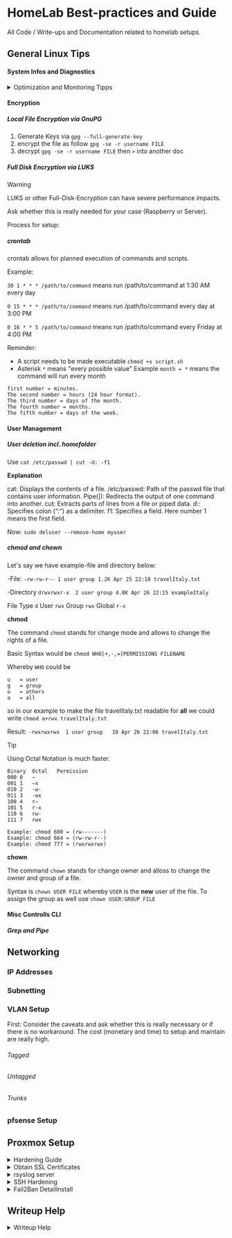 # HomeLab Best-practices and Guide
All Code / Write-ups and Documentation related to homelab setups. 

## General Linux Tips 

#### System Infos and Diagnostics

<details> 
<summary> Optimization and Monitoring Tipps </summary>

##### Bluetooth

Start and stop the module as follows (power optimization): 
```
sudo systemctl status bluetooth
sudo systemctl stop bluetooth
sudo systemctl disable bluetooth
```

##### Backup Management

###### Bootable SD Backup

You can backup directly from the running RasPi onto a SD Card and then boot from there in case the other one fails. 

1.USB SD card device will be located under `/dev`

2.`sda` will be the card

3.`sudo dd bs=4M if=/dev/mmcblk0 of=/dev/sda`

Commands Explained:

`dd` command reads input from a file or a device, and writes it to another file or device

`bs=4M` sets our block size to 4 megabytes

`if=/dev/mmcblk0` sets our input file

`of=/dev/sda` sets our output file

Note: 
If you listed the devices in the `/dev` folder you probably noticed other partitions named mmcblk0p1 and mmcblk0p2. We want the **entire** SD card and that is why we need to reference mmcblk0. The same goes the the destination sda, you may have seen sda1, sda2,


###### HardDrive
```
#!/bin/bash
# Source directory (Raspberry Pi filesystem)
SOURCE="/"
# Destination directory (external SSD mount point)
DESTINATION="/mnt/external_ssd"
# Log file path
LOG_FILE="/var/log/backup.log"
# Execute rsync command
rsync -av --delete --exclude={"/dev/*","/proc/*","/sys/*","/tmp/*","/run/*","/mnt/*","/media/*","/lost+found"} $SOURCE $DESTINATION >> $LOG_FILE 2>&1
```

`SOURCE`: Specifies the root directory of your Raspberry Pi's filesystem. Change this if your filesystem is located elsewhere.

`DESTINATION`: Specifies the mount point of your external SSD. Adjust this to match the actual mount point of your SSD.

`LOG_FILE`: Specifies the path where the log of the backup operation will be saved.

`rsync`: Performs the actual synchronization. Here's a breakdown of the options used:

`-a`: Archive mode, preserves permissions, ownership, timestamps, etc.

`-v`: Verbose mode, shows the files being copied.

`--delete`: Deletes files from the destination that no longer exist in the source (ensures an exact mirror).

`--exclude`: Excludes certain directories from being copied. This list includes system directories that are not necessary for a backup.

To set this up as a weekly cron job use the following steps:

Save the script to a file, for example, `backup_script.sh`.

Make the script executable with the command `chmod +x backup_script.sh`

Open your crontab file with the command: crontab -e.

Add the following line to schedule the script to run weekly:

`0 0 * * 0 /path/to/backup_script.sh`

This cron schedule means the script will run every Sunday at midnight (0 minutes, 0 hours).

Make sure to replace `/path/to/backup_script.sh` with the actual path where you saved the script.

With this setup, your Raspberry Pi will automatically perform a weekly backup to your external SSD at the scheduled time, and the log of the backup operation will be saved to the specified log file.

##### Prevent Auto-Sleep

It happens that a System or specific parts (ie. Raspberry) go into auto-sleep. 
This can happen to the **wlan** module which is unacceptable if you are running it headless and only log in via SSH as there is no option to troubleshoot. 

Make sure the `iw` utility tool is installed, if not `sudo apt install iw`. This assists in general wlan device troubleshooting. 

Now you can just `iw wlan0 set power_save off`. 

**Note**: This is only temporary. To fix this permantently you could add the following into the root crontab

`sudo crontab -e`
which opens the root crontab in your chosen editor and add the following line at the bottom of the root crontab:

`@reboot /usr/sbin/iw wlan0 set power_save off > /home/<user>/power_save_log.txt 2>&1`
be sure to substitute a valid folder name for `<user>`

##### Temperature Management

Display: Ubuntu Server `/sys/class/thermal/thermal_zone0$` cat temp --> shows in centigrade

You could create a script to read this centigrade value regularly and use as you like. 

##### Common Parameters

`mpstat` per processor utilization

`vmstat` processs, CPU, memory statistics (two arguments: NR of secs to monitor, AMT of reports) 

`sysdig` provides Container-Aware kernel Monitoring 

also: `sar -n DEV 30 2`

</details>

#### Encryption 

##### Local File Encryption via GnuPG

1. Generate Keys via `gpg --full-generate-key`
2. encrypt the file as follow `gpg -se -r username FILE`
3. decrypt `gpg -se -r username FILE` then `>` into another doc

##### Full Disk Encryption via LUKS

> [!WARNING]
> LUKS or other Full-Disk-Encryption can have severe performance impacts. 

Ask whether this is really needed for your case (Raspberry or Server). 

Process for setup: 



##### crontab

crontab allows for planned execution of commands and scripts. 

Example: 

`30 1 * * * /path/to/command` means run /path/to/command at 1:30 AM every day

`0 15 * * * /path/to/command` means run /path/to/command every day at 3:00 PM

`0 16 * * 5 /path/to/command` means run /path/to/command every Friday at 4:00 PM

Reminder: 

- A script needs to be made executable `chmod +x script.sh`
- Asterisk `*` means "every possible value" Example `month = *` means the command will run every month

```
first number = minutes.
The second number = hours (24 hour format).
The third number = days of the month.
The fourth number = months.
The fifth number = days of the week.
```
   
#### User Management

##### User deletion incl. homefolder

Use `cat /etc/passwd | cut -d: -f1`

**Explanation**

cat: Displays the contents of a file.
/etc/passwd: Path of the passwd file that contains user information.
Pipe(|): Redirects the output of one command into another.
cut: Extracts parts of lines from a file or piped data.
d:: Specifies colon (“:”) as a delimiter.
f1: Specifies a field. Here number 1 means the first field.

Now: `sudo deluser --remove-home myuser`

##### chmod and chown 

Let's say we have example-file and directory below: 

-File: `-rw-rw-r-- 1 user group 1.2K Apr 25 22:18 travelItaly.txt`

-Directory `drwxrwxr-x  2 user group 4.0K Apr 26 22:15 exampleItaly`

File Type `d`	User `rwx`	Group	`rwx` Global `r-x`

**chmod** 

The command `chmod` stands for change mode and allows to change the rights of a file. 

Basic Syntax would be `chmod WHO[+,-,=]PERMISSIONS FILENAME`

Whereby `WHO` could be
```
u	= user
g	= group
o	= others
a	= all
```

so in our example to make the file travelItaly.txt readable for **all** we could write `chmod a+rwx travelItaly.txt `

Result: 
`-rwxrwxrwx  1 user group   10 Apr 26 22:06 travelItaly.txt`

> [!TIP]
> Using Octal Notation is much faster.

```
Binary	Octal	Permission
000	0	—
001	1	–x
010	2	-w-
011	3	-wx
100	4	r–
101	5	r-x
110	6	rw-
111	7	rwx

Example: chmod 600 = (rw-------)
Example: chmod 664 = (rw-rw-r--)
Example: chmod 777 = (rwxrwxrwx)
```


**chown** 

The command `chown` stands for change owner and alloss to change the owner and group of a file.

Syntax is `chown USER FILE` whereby `USER` is the **new** user of the file. To assign the group as well use `chown USER:GROUP FILE`



#### Misc Controlls CLI

##### Grep and Pipe



## Networking 

### IP Addresses 

### Subnetting 

### VLAN Setup 

First: Consider the caveats and ask whether this is really necessary or if there is no workaround. The cost (monetary and time) to setup and maintain are really high.    

###### Tagged

###### Untagged

###### Trunks



### pfsense Setup 

## Proxmox Setup
<details>
<summary> Hardening Guide </summary>

 #### Host Security
  
-Cluster not reachable by Outside
  
-Fail2Ban with Monitoring and Email Alerts

-Encrypted Hosts with Luks

-Encrypted Swap

-IP based Access Control

-Behind a Pfsense Firewall

-2FA for each User

**VM Security:**

-Vlan for each critical VM / non Critical VMs are based in Application grouped Vlans

-Fail2Ban with Monitoring and Email Alerts

-Encrypted VM

-VMs dont have any Networkstorage (only the ve host provides Storage)

-Custom Ports

-Behind a pfsense Firewall

-Swap Encryption

-Services get published by haproxy with another Layer of Access control

**Backup Security:**

-No unencrypted Backups

-Backups are never stored on the same site as the encryption key

-Coldstorage Backups perfromed weekly

-Off-site Backups are performed encrypted and protected against Changes


  
</details>

<details> 
 <summary> Obtain SSL Certificates </summary>

##### SSL Certificate with Let's Encrypt

You don’t want to see certificate warnings all the time. How do you get the green lock locally?

**Solution**

Generate your own certificate, either self-signed or signed by a local root, and trust it in your operating system’s trust store. Then use that certificate in your local web server. See below for details. Anyone can make their own certificates without help from a CA. The only difference is that certificates you make yourself **won’t be trusted by anyone else**. For local development, that’s fine.

The simplest way to generate a private key and self-signed certificate for localhost is with this openssl command:

```
openssl req -x509 -out localhost.crt -keyout localhost.key \
  -newkey rsa:2048 -nodes -sha256 \
  -subj '/CN=localhost' -extensions EXT -config <( \
   printf "[dn]\nCN=localhost\n[req]\ndistinguished_name = dn\n[EXT]\nsubjectAltName=DNS:localhost\nkeyUsage=digitalSignature\nextendedKeyUsage=serverAuth")
```

You can then configure your local web server with `localhost.crt` and `localhost.key`, and install `localhost.crt` in your list of locally trusted roots.
If you want a little more realism in your development certificates, you can use minica to generate your own local root certificate, and issue end-entity (aka leaf) certificates signed by it. You would then import the root certificate rather than a self-signed end-entity certificate. You can also choose to use a domain with dots in it, like `www.localhost`, by adding it to `/etc/hosts` as an alias to `127.0.0.1`. This subtly changes how browsers handle cookie storage.


<details> 
 
 <summary>What do the Commands actually mean?</summary>

1. **openssl**: This is the command-line tool used to perform various cryptographic operations, including generating SSL/TLS certificates.

2. **req**: This subcommand of `openssl` is used for generating certificate signing requests (CSRs) and self-signed certificates.

3. **-x509**: This option specifies that the output should be a self-signed certificate instead of a CSR.

4. **-out localhost.crt**: This option specifies the filename for the output self-signed certificate. In this case, it's named `localhost.crt`.

5. **-keyout localhost.key**: This option specifies the filename for the private key associated with the generated certificate. In this case, it's named `localhost.key`.

6. **-newkey rsa:2048**: This option generates a new RSA key pair with a key size of 2048 bits.

7. **-nodes**: This option specifies that the private key should not be encrypted with a passphrase. This is useful for automated processes or local development where passphrase input is not desired.

8. **-sha256**: This option specifies the hash algorithm to be used for signing the certificate. In this case, it's SHA-256.

9. **-subj '/CN=localhost'**: This option sets the subject of the certificate. The `/CN=localhost` indicates that the Common Name (CN) of the certificate is `localhost`.

10. **-extensions EXT -config <( printf "[dn]\nCN=localhost\n[req]\ndistinguished_name = dn\n[EXT]\nsubjectAltName=DNS:localhost\nkeyUsage=digitalSignature\nextendedKeyUsage=serverAuth")**: This part is a bit more complex. It configures the certificate extensions, specifically adding a Subject Alternative Name (SAN) for `localhost`, specifying key usage, and extended key usage. The `<(...)` construct allows the output of the `printf` command to be used as input to `openssl`.

</details>

</details>


<details> 
<summary> rsyslog server </summary>

##### Setting up a Pi rsyslog server 

###### Target

The Raspberry in question needs to have a static IP so that the TARGET is clear. 

If not installed make sure it is from `sudo apt install rsyslog`

Make sure raspberry listens on Port 514 `sudo nano /etc/rsyslog.conf`
You can do this by uncommenting these lines 
```
module(load="imudp")
input(type="imudp" port="514")

module(load="imtcp")
input(type="imtcp" port="514")
```
Placeholder--> Both Protocols? Security Risk? Why does the sender need an ACK ? 

Template Creation

Now we need to create a template. This template tells syslog where to route the messages it’s receiving. For this, you will need to know your device’s **static** IP address.

Create a config file within the `/etc/rsyslog.d` directory. Any config file we write within this directory will be read automatically by **rsyslog** when we restart it.
Within this file, we will define a new template. Additionally, we will also need to specify some configuration to route syslog messages to our new log file.
For this example, we will call this file `pimylifeupRouterLog.conf`. You can give this file any name you want, but it must end in `.conf`.

Therefore just: `sudo nano /etc/rsyslog.d/pimylifeupRouterLog.conf`

Within this file, we need to enter some new lines. A template utilizes the following format and tells the syslog server where to save the logs to.

`$template NameForTemplate, "DirectoryWhereLogIs/logName.log`

To route the syslog messages to our new template, we need to do some extra configuration.

For this, we are going to utilize the following lines.

You will need to swap out “IPADDRESSTOUSE” with the IP of the device you are expecting to receive the syslog messages **from**.

Additionally, you will need to also swap out “templatename” with the name you specified in the previous step.

`if $fromhost-ip startswith "IPADDRESSTOUSE" then -?templatename & stop`

Example File: 
```
$template routerlog, "/var/log/router.log"

if $fromhost-ip startswith "192.168.0.1" then -?routerlog
& stop
```

Then restart the rsyslog service with `sudo systemctl restart rsyslog`

###### Sender

Note: Now enable the syslog protocol on the device you are using and point it towards your Raspberry Pi’s IP. 
The Raspberry Pi will start receiving the log messages from the device and start saving them to the log file you specified for that template.

How to Point towards syslog server

Edit the rsyslog Config File located in `/etc/rsyslog.conf` which also relates to `/etc/rsyslog.d/50-default.conf` 

```
# this is the simplest forwarding action:
# *.* action(type="omfwd" target="192.X.X.X" port="514" protocol="tcp")
# it is equivalent to the following obsolete legacy format line:
*.* @@192.0.2.1:10514 # do NOT use this any longer!
# Note: if the remote system is unreachable, processing will block here
# and discard messages after a while
# so a better use is
*.*  action(type="omfwd" target="192.X.X.X" port="514" protocol="tcp"
            action.resumeRetryCount="100"
            queue.type="linkedList" queue.size="10000")
# this will de-couple the sending from the other logging actions,
# and prevent delays when the remote system is not reachable. Also,
# it will try to connect 100 times before it discards messages as
# undeliverable.
# the rest below is more or less a plain vanilla rsyslog.conf as 
# many distros ship it - it's more for your reference...
# Log anything (except mail) of level info or higher. 
# Don't log private authentication messages!
*.info;mail.none;authpriv.none;cron.none      /var/log/messages
# The authpriv file has restricted access.
authpriv.*                                    /var/log/secure
# Log all the mail messages in one place.
mail.*                                        /var/log/maillog
# Log cron stuff
cron.*                                        /var/log/cron
# Everybody gets emergency messages
*.emerg                                       :omusrmsg:*
# Save news errors of level crit and higher in a special file.
uucp,news.crit                                /var/log/spooler
# Save boot messages also to boot.log
local7.*                                      /var/log/boot.log

```
By the way: 
```
authpriv – non-system authorization messages

auth - authentication and authorization related commands
```


###### Encrypting the Log Traffic

Like many things, this works via TLS(SSL) Certificate. Therefore this is needed. Check this part of the Repo/Github Page. 

To be completed with info from `https://www.rsyslog.com/doc/tutorials/tls.html`


</details>




<details>
<summary> SSH Hardening </summary>

### SSH Hardening

##### Fail2Ban Install

install Fail2Ban with this command 
`sudo apt install fail2ban`

Navigate to `/etc/fail2ban/jail.conf`

This is where all the **magic** happens. This is the file where you can configure things like default ban time, number of retries before banning an IP, whitelisting IPs, mail sending information etc. --> Basically you control the behavior of Fail2Ban from this file.

**Note:** If you disable the password based SSH login, you may not need to go for Fail2Ban. 

The SSH configuration files are located at `/etc/ssh/sshd_config.`

Most of the SSH hardening tips mentioned here will require you to edit this config file. This is why it will be a good idea to back up the original file. You’ll also need to restart the SSH service if you make any changes to the SSH config file.

Let’s see what steps you can take to secure your SSH server.

###### 1. Disable empty passwords

Yes. It is possible to have user accounts in Linux without any passwords. If those users try to use SSH, they won’t need passwords for accessing the server via SSH as well.

That’s a security risk. You should forbid the use of empty passwords. In the /etc/ssh/sshd_config file, make sure to set `PermitEmptyPasswords` option to no.

###### 2. Change default SSH ports

The default SSH port is 22 and most of the attack scripts check are written around this port only. Changing the default SSH port should add an additional security layer because the number of attacks (coming to port 22) may reduce.

Search for the port information in the config file and change it to something different:

Example: Port 2345
You must remember or note down the port number otherwise you may also not access your servers with SSH.

###### 3. Disable root login via SSH

To be honest, using server as root itself should be forbidden (By Default deactivated in UBUNTU). It is risky and leaves no audit trail. Mechanism like sudo exist for this reason only.

If you have sudo users added on your system, you should use that sudo user to access the server via SSH instead of root.

You can disable the root login by modifying the PermitRootLogin option and setting it as no:

PermitRootLogin no

###### 4. Disable ssh protocol 1

This is if you are using an older Linux distribution. Some older SSH version might still have SSH protocol 1 available. This protocol has known vulnerabilities and must not be used.

Newer SSH versions automatically have SSH protocol 2 enabled but no harm in double checking it.

Protocol 2

###### 5. Configure idle timeout interval

The idle timeout interval is the amount of time an SSH connection can remain active without any activity. Such idle sessions are also a security risk. It is a good idea to configure idle timeout interval.

The timeout interval is count in seconds and by default it is 0. You may change it to 300 for keeping a five minute timeout interval.

ClientAliveInterval 300
After this interval, the SSH server will send an alive message to the client. If it doesn’t get a response, the connection will be closed and the end user will be logged out.

You may also control how many times it sends the alive message before disconnecting:

ClientAliveCountMax 2

###### 6. Allow SSH access to selected users only

When it comes to security, you should follow the principal of least privilege. Don’t give rights when it is not required.

You probably have several users on your Linux system. Do you need to allow SSH access to all of them? Perhaps not.

An approach here would be to allow SSH access to a selected few users and thus restricting for all the other users.

AllowUsers User1 User2
You may also add selected users to a new group and allow only this group to access SSH.

AllowGroups ssh_group
You may also use the DenyUsers and DenyGroups to deny SSH access to certain users and groups.

###### 7. Disable X11 Forwarding

The X11 or the X display server is the basic framework for a graphical environment. The X11 forwarding allows you to use a GUI application via SSH.

Basically, the client runs the GUI application on the server but thanks to X11 forwarding, a channel is opened between the machines and the GUI applications is displayed on the client machine.

The X11 protocol is not security oriented. If you don’t need it, you should disable the X11 forwarding in SSH.

X11Forwarding no

###### 8. Mitigate brute force attacks automatically

To thwart SSH bruteforce attacks, you can use a security tool like Fail2Ban.

Fail2Ban checks the failed login attempts from different IP addresses. If these bad attempts cross a threshold within a set time interval, it bans the IP from accessing SSH for a certain time period.

You can configure all these parameters as per your liking and requirement. I have written a detailed introductory guide on using Fail2Ban which you should read.

###### 9. Disable password based SSH login

No matter how much you try, you’ll always see bad login attempts via SSH on your Linux server. The attackers are smart and the scripts they use often take care of the default settings of Fail2Ban like tools.

To get rid of the constant brute force attacks, you can opt for only key-based SSH login.

In this approach, you add the public key of the remote client systems to the known keys list on the SSH server. This way, those client machines can access SSH without entering the user account password.

When you have this setup, you can disable password based SSH login. Now, only the clients machines that have the specified SSH keys can access the server via SSH.

Before you go for this approach, make sure that you have added your own public key to the server and it works. Otherwise, you’ll lock yourself out and may lose access to the remote server specially if you are using a cloud server like Linode where you don’t have physical access to the server.

> [!WARNING]
> Before disabling ssh password authentication. Make sure your access with private key works as expected. Once confirmed, disable password authentication.


Edit file with: `sudo nano /etc/ssh/sshd_config`

Please make sure you have following values enabled in the file:

```
PermitRootLogin no

PasswordAuthentication no

ChallengeResponseAuthentication no

UsePAM no
```

Save file and then restart ssh service
`sudo service ssh restart`
or
`sudo systemctl restart ssh`

###### 10. Two-factor authentication with SSH

To take SSH security to the next level, you may also enable two-factor authentication. In this approach, you receive a one-time password on your mobile phone, email or through a third-party aunthentication app.

You may read about setting up two-factor authentication with SSH here.

Conclusion

You can see all the parameters of your SSH server using this command:

sshd -T
This way, you can easily see if you need to change any parameter to enhance the security of the SSH server.

You should also keep the SSH install and system updated.

</details>

<details> 
<summary> Fail2Ban DetailInstall </summary>
## Fail2Ban Detailierte Anleitung

Install Fail2Ban on Ubuntu & Debian

First, make sure your system is updated:

sudo apt update && sudo apt upgrade -y
Now, install Fail2Ban with this command:

sudo apt install fail2ban
DigitalOcean – The developer cloud
Helping millions of developers easily build, test, manage, and scale applications of any size – faster than ever before.
Get started on DigitalOcean with a $100, 60-day credit for new users.
Understanding Fail2Ban configuration file

There are two main configuration files in Fail2Ban: /etc/fail2ban/fail2ban.conf and /etc/fail2ban/jail.conf. Let me explain what they do.

/etc/fail2ban/fail2ban.conf: This is the configuration file for the operational settings of the Fail2Ban daemon. Settings like loglevel, log file, socket and pid file is defined here.

/etc/fail2ban/jail.conf: This is where all the magic happens. This is the file where you can configure things like default ban time, number of reties before banning an IP, whitelisting IPs, mail sending information etc. Basically you control the behavior of Fail2Ban from this file.

Now, before you go and change these files, Fail2Ban advise making a copy with .local file for these conf files. It’s because the default conf files can be overwritten in updates and you’ll lose all your settings.

sudo cp /etc/fail2ban/fail2ban.conf /etc/fail2ban/fail2ban.local
sudo cp /etc/fail2ban/jail.conf /etc/fail2ban/jail.local
Now let’s understand the jail.conf file. If you use the less command to read this big file, it may seem quite confusing. The conf file tries to explain everything with way too many comments. So, let me simplify this for you.

The jail.conf file is divided into services. There is a [Default] section and it applies to all services. And then you can see various services with their respective settings (if any). All these services are in brackets. You’ll see sections like [sshd], [apache-auth], [squid] etc.

If I remove the comments, the default section looks like this:
```
[DEFAULT]
ignorecommand =
bantime = 10m
findtime = 10m
maxretry = 5
backend = auto
usedns = warn
logencoding = auto
enabled = false
mode = normal
filter = %(name)s[mode=%(mode)s]
destemail = root@localhost
sender = root@
mta = sendmail
protocol = tcp
chain =
port = 0:65535
fail2ban_agent = Fail2Ban/%(fail2ban_version)s
banaction = iptables-multiport
banaction_allports = iptables-allports
action_abuseipdb = abuseipdb
action = %(action_)s
```


Let me tell you the meaning of some of these parameters.

bantime: Set the length of the ban. Default is 10 minutes.
findtime: The window in which the action on an IP will be taken. Default is 10 minutes. Suppose a bad login was attempted by a certain IP at 10:30. If the same IP reaches the maximum number of retries before 10:40, it will be banned. Otherwise, the next failed attempt after 10:40 will be counted as first failed attempt.
maxretry: The number of failed retries before an action is taken
usedns: The “warn” setting attempts to use reverse-DNS to look up the hostname and ban it using hostname. Setting it to no will ban IPs, not hostname.
destemail: The email address to which the alerts will be sent (needs to be configured)
sender: The sender name in the notification email
mta: Mail Transfer Agent used for notification email
banaction: This parameter uses the /etc/fail2ban/action.d/iptables-multiport.conf file to set the action after maximum failed retries
protocol: The type of traffic that will be dropped after the ban
🗒️

If you want to make any changes for any jail (or for all the jail), like the maximum retries, ban time, find time etc., you should edit the jail.local file.

How to use Fail2Ban to secure Linux server

Let me show you some of the ways you can use Fail2Ban to harden Linux security.

Note that you need to be root user or have sudo access to run the fail2ban commands.

Enable Fail2Ban on your server and check all running jails

You can use systemd commands to start and enable Fail2Ban on your Linux server:
```
systemctl start fail2ban
systemctl enable fail2ban
```
Once Fail2Ban is enabled, you can see the status and the active jails with fail2ban-client command:

fail2ban-client status
Status
|- Number of jail: 1
`- Jail list: sshd
In case you were wondering, sshd jail is enabled by default.

See Fail2Ban log

Fail2Ban log is located at /var/log/fail2ban.log. The log files are in the following format:
```
2019-03-25 07:09:08,004 fail2ban.filter [25630]: INFO [sshd] Found 139.59.69.76 – 2019-03-25 07:09:07
2019-03-25 07:09:36,756 fail2ban.filter [25630]: INFO [sshd] Found 159.89.205.213 – 2019-03-25 07:09:36
2019-03-25 07:09:36,757 fail2ban.filter [25630]: INFO [sshd] Found 159.89.205.213 – 2019-03-25 07:09:36
2019-03-25 07:09:36,774 fail2ban.actions [25630]: NOTICE [sshd] Ban 159.89.205.213
2019-03-25 07:09:36,956 fail2ban.filter [25630]: INFO [sshd] Found 182.70.253.202 – 2019-03-25 07:09:36
2019-03-25 07:09:36,957 fail2ban.filter [25630]: INFO [sshd] Found 182.70.253.202 – 2019-03-25 07:09:36
2019-03-25 07:09:36,981 fail2ban.actions [25630]: NOTICE [sshd] Ban 182.70.253.202
2019-03-25 07:09:37,247 fail2ban.filter [25630]: INFO [sshd] Found 112.64.214.90 – 2019-03-25 07:09:37
2019-03-25 07:09:37,248 fail2ban.filter [25630]: INFO [sshd] Found 112.64.214.90 – 2019-03-25 07:09:37
2019-03-25 07:09:37,589 fail2ban.actions [25630]: NOTICE [sshd] Ban 112.64.214.90
```
You can see that it identifies the IPs and bans them when they cross the threshold of maximum retry.

See banned IPs by Fail2Ban

One way is to check the status of a certain jail. You can use the Fail2Ban client for this purpose.

fail2ban-client status <jail_name>
For example, if you have to see all the bad ssh logins banned by Fail2Ban, you can use it in the following manner. The output would show the total failed attempts and the total banned IPs.

root@test-server:~# fail2ban-client status sshd
Status for the jail: sshd
|- Filter
| |- Currently failed: 14
| |- Total failed: 715
| `- File list: /var/log/auth.log
`- Actions
|- Currently banned: 7
|- Total banned: 17
`- Banned IP list: 177.47.115.67 118.130.133.110 68.183.62.73 202.65.154.110 106.12.102.114 61.184.247.3 218.92.1.150
The system that is try to login via SSH from the failed login should get an error like this

ssh: connect to host 93.233.73.133 port 22: Connection refused
How to permanently ban an IP with Fail2Ban

By now you know that the ban put on an IP by Fail2Ban is a temporary one. By default it’s for 10 minutes and the attacker can try to login again after 10 minutes.

This poses a security risk because attackers could use a script that tries logging in after an interval of 10 minutes.

So, how do you put a permanent ban using Fail2Ban? There is no clear answer for that.

Starting Fail2Ban version 0.11, the ban time will be automatically calculated and the persistent IPs will have their ban time increased exponentially.

But if you check your Fail2Ban version, you probably are running the version 0.10.

fail2ban-server --version 
Fail2Ban v0.10.2
Copyright (c) 2004-2008 Cyril Jaquier, 2008- Fail2Ban Contributors
Copyright of modifications held by their respective authors.
Licensed under the GNU General Public License v2 (GPL).
In earlier versions, you could use a negative bantime (bantime = -1) and that would have been equivalent to a permanent ban but if you try this method, you’ll probably see an error like ‘Starting fail2ban: ERROR NOK: (‘database disk image is malformed’,)’.

One not so clean workaround would be to increase the bantime to something like 1 day, 1 week, 1 month or 1 year. This could circumvent the problem until the new version is available on your system.

UptimeRobot: Free Website Monitoring Service
Start monitoring in 30 seconds. Use advanced SSL, keyword and cron monitoring. Get notified by email, SMS, Slack and more. Get 50 monitors for FREE!
How to unban IP blocked by Fail2Ban

First check if the IP is being blocked or not. Since Fail2Ban works on the iptables, you can look into the iptable to view the IPs being banned by your server:

iptables -n -L
You may have to use grep command if there are way too many IPs being banned.

If you find the specified IP address in the output, it is being banned:

So, the next step is to find which ‘jail’ is banning the said IP. You’ll have to use Grep command with the fail2ban logs here.

As you can see in the output below, the IP is being banned by sshd jail.

root@test-server:~# grep -E ‘Ban.*61.184.247.3’ /var/log/fail2ban.log
2019-03-14 13:09:25,029 fail2ban.actions [25630]: NOTICE [sshd] Ban 61.184.247.3
2019-03-14 13:52:56,745 fail2ban.actions [25630]: NOTICE [sshd] Ban 61.184.247.3
Now that you know the name of the jail blocking the IP, you can unban the IP using the fail2ban-client:

fail2ban-client set <jail_name> unbanip <ip_address>
How to whitelist IP in Fail2Ban

It won’t be a good thing if you ban yourself, right? To ignore an IP address from being banned by the current session of Fail2Ban, you can whitelist the IP using a command like this:

fail2ban-client set <JAIL_NAME> addignoreip <IP_Address>
You can find your IP address in Linux easily. In my case, it was

sudo fail2ban-client set sshd addignoreip 203.93.83.113
These IP addresses/networks are ignored:
`- 203.93.83.113
If you want to permanently whitelist the IP, you should edit the jail configuration file. Go to the said jail section and add the ignoreip line like this:

ignoreip = 127.0.0.1/8 <IP_TO_BE_WHITELISTED>
If you want to whitelist an IP from all the jails on your system, it would be a better idea to edit the /etc/fail2ban/jail.local file and add a line under the DEFAULT section like what we saw above.

You’ll have to restart Fail2Ban to take this change into effect.

How to see the IP whitelist by a jail

You can see all the IPs whitelisted by a jail using this command:

fail2ban-client get <JAIL_NAME> ignoreip
It should show all the IPs being ignored by Fail2Ban for that jail:

sudo fail2ban-client set sshd addignoreip 203.93.83.113
These IP addresses/networks are ignored:
|- 127.0.0.0/8
|- ::1
`- 203.93.83.113
How to remove an IP from Fail2Ban whitelist

If you are removing the IP from a certain jail’s whitelist, you can use this command:

fail2ban-client set <JAIL_NAME> delignoreip <IP_Address>
If you want to permanently remove the IP, you should edit the /etc/fail2ban/jail.local file.
</details>






## Writeup Help
 
<details> 

<summary> Writeup Help </summary>



> [!NOTE]
> Useful information that users should know, even when skimming content.

> [!TIP]
> Helpful advice for doing things better or more easily.

> [!IMPORTANT]
> Key information users need to know to achieve their goal.

> [!WARNING]
> Urgent info that needs immediate user attention to avoid problems.

> [!CAUTION]
> Advises about risks or negative outcomes of certain actions.




</details>





